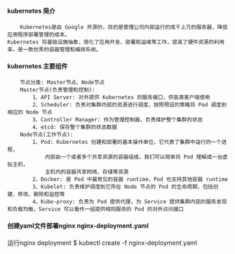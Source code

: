 #### kubernetes 简介
```
    Kubernetes是由 Google 开源的，目的是管理公司内部运行的成千上万的服务器，降低应用程序部署管理的成本。
Kubernetes 将基础设施抽象，简化了应用开发、部署和运维等工作，提高了硬件资源的利用率，是一款优秀的容器管理和编排系统。
```
#### kubernetes 主要组件
```
    节点分类: Master节点、Node节点
    Master节点(负责管理和控制):
        1、API Server: 对外提供 Kubernetes 的服务接口，供各类客户端使用
        2、Scheduler: 负责对集群内部的资源进行调度，按照预设的策略将 Pod 调度到相应的 Node 节点
        3、Controller Manager: 作为管理控制器，负责维护整个集群的状态
        4、etcd: 保存整个集群的状态数据
    Node节点(工作节点):
        1、Pod: Kubernetes 创建和部署的基本操作单位，它代表了集群中运行的一个进程，
            内部由一个或者多个共享资源的容器组成，我们可以简单将 Pod 理解成一台虚拟主机，
            主机内的容器共享网络、存储等资源
        2、Docker: 是 Pod 中最常见的容器 runtime，Pod 也支持其他容器 runtime
        3、Kubelet: 负责维护调度到它所在 Node 节点的 Pod 的生命周期，包括创建、修改、删除和监控等
        4、Kube-proxy: 负责为 Pod 提供代理，为 Service 提供集群内部的服务发现和负载均衡，Service 可以看作一组提供相同服务的 Pod 的对外访问接口
```

#### 创建yaml文件部署nginx nginx-deployment.yaml
运行nginx deployment
$ kubectl create -f nginx-deployment.yaml







